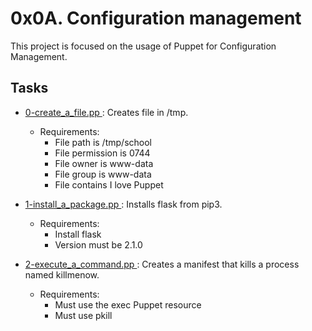 # 0x0A. Configuration management
This project is focused on the usage of Puppet for Configuration Management.

## Tasks
* [ 0-create_a_file.pp ](./0-create_a_file.pp): Creates file in /tmp.
    * Requirements:
        * File path is /tmp/school
        * File permission is 0744
        * File owner is www-data
        * File group is www-data
        * File contains I love Puppet

* [ 1-install_a_package.pp ](./1-install_a_package.pp): Installs flask from  pip3.
    * Requirements:
        * Install flask
        * Version must be 2.1.0

* [ 2-execute_a_command.pp ](./2-execute_a_command.pp): Creates a manifest that kills a process named killmenow.
    * Requirements:
        * Must use the exec Puppet resource
        * Must use pkill
